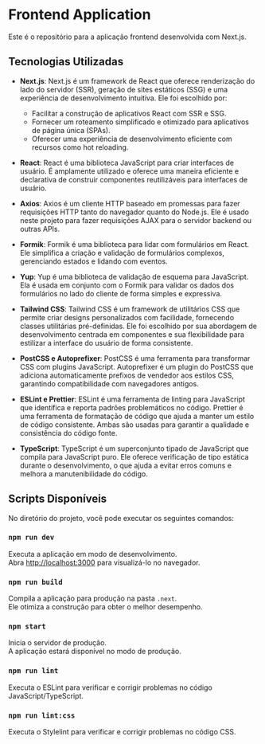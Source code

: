 # Frontend Application

Este é o repositório para a aplicação frontend desenvolvida com Next.js.

## Tecnologias Utilizadas

- **Next.js**: Next.js é um framework de React que oferece renderização do lado do servidor (SSR), geração de sites estáticos (SSG) e uma experiência de desenvolvimento intuitiva. Ele foi escolhido por:
  - Facilitar a construção de aplicativos React com SSR e SSG.
  - Fornecer um roteamento simplificado e otimizado para aplicativos de página única (SPAs).
  - Oferecer uma experiência de desenvolvimento eficiente com recursos como hot reloading.
- **React**: React é uma biblioteca JavaScript para criar interfaces de usuário. É amplamente utilizado e oferece uma maneira eficiente e declarativa de construir componentes reutilizáveis para interfaces de usuário.
- **Axios**: Axios é um cliente HTTP baseado em promessas para fazer requisições HTTP tanto do navegador quanto do Node.js. Ele é usado neste projeto para fazer requisições AJAX para o servidor backend ou outras APIs.

- **Formik**: Formik é uma biblioteca para lidar com formulários em React. Ele simplifica a criação e validação de formulários complexos, gerenciando estados e lidando com eventos.

- **Yup**: Yup é uma biblioteca de validação de esquema para JavaScript. Ela é usada em conjunto com o Formik para validar os dados dos formulários no lado do cliente de forma simples e expressiva.

- **Tailwind CSS**: Tailwind CSS é um framework de utilitários CSS que permite criar designs personalizados com facilidade, fornecendo classes utilitárias pré-definidas. Ele foi escolhido por sua abordagem de desenvolvimento centrada em componentes e sua flexibilidade para estilizar a interface do usuário de forma consistente.

- **PostCSS e Autoprefixer**: PostCSS é uma ferramenta para transformar CSS com plugins JavaScript. Autoprefixer é um plugin do PostCSS que adiciona automaticamente prefixos de vendedor aos estilos CSS, garantindo compatibilidade com navegadores antigos.

- **ESLint e Prettier**: ESLint é uma ferramenta de linting para JavaScript que identifica e reporta padrões problemáticos no código. Prettier é uma ferramenta de formatação de código que ajuda a manter um estilo de código consistente. Ambas são usadas para garantir a qualidade e consistência do código fonte.

- **TypeScript**: TypeScript é um superconjunto tipado de JavaScript que compila para JavaScript puro. Ele oferece verificação de tipo estática durante o desenvolvimento, o que ajuda a evitar erros comuns e melhora a manutenibilidade do código.

## Scripts Disponíveis

No diretório do projeto, você pode executar os seguintes comandos:

### `npm run dev`

Executa a aplicação em modo de desenvolvimento.\
Abra [http://localhost:3000](http://localhost:3000) para visualizá-lo no navegador.

### `npm run build`

Compila a aplicação para produção na pasta `.next`.\
Ele otimiza a construção para obter o melhor desempenho.

### `npm start`

Inicia o servidor de produção.\
A aplicação estará disponível no modo de produção.

### `npm run lint`

Executa o ESLint para verificar e corrigir problemas no código JavaScript/TypeScript.

### `npm run lint:css`

Executa o Stylelint para verificar e corrigir problemas no código CSS.
